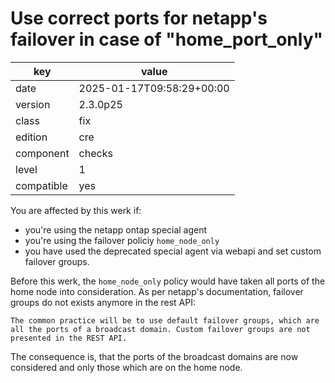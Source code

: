 [//]: # (werk v2)
# Use correct ports for netapp's failover in case of "home_port_only"

key        | value
---------- | ---
date       | 2025-01-17T09:58:29+00:00
version    | 2.3.0p25
class      | fix
edition    | cre
component  | checks
level      | 1
compatible | yes

You are affected by this werk if:

- you're using the netapp ontap special agent
- you're using the failover policiy `home_node_only`
- you have used the deprecated special agent via webapi and set custom failover groups.

Before this werk, the `home_node_only` policy would have taken all ports of the home node into consideration.
As per netapp's documentation, failover groups do not exists anymore in the rest API:
```
The common practice will be to use default failover groups, which are all the ports of a broadcast domain. Custom failover groups are not presented in the REST API.
```

The consequence is, that the ports of the broadcast domains are now considered and only those which are on the home node.
